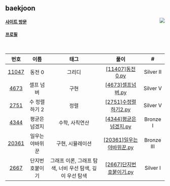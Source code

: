 ## baekjoon
<img align='right' src="http://mazassumnida.wtf/api/v2/generate_badge?boj=Otwooo">

#### [사이트 방문](https://www.acmicpc.net/)

#### [프로필](https://www.acmicpc.net/user/otwooo)

<br>

|                       번호                     | 이름   | 태그 |       풀이         | #      |
|:----------------------------------------------:|:------:|:----:|:------------------:|:-------:|
|[11047](https://www.acmicpc.net/problem/11047) |동전 0   |그리디|[[11407]동전0.py](./%EA%B7%B8%EB%A6%AC%EB%94%94/%5B11047%5D%EB%8F%99%EC%A0%840.py) |Silver II|
|[4673](https://www.acmicpc.net/problem/4673)   |셀프 넘버|구현  |[[4673]셀프넘버.py](./%EA%B5%AC%ED%98%84/%5B4673%5D%EC%85%80%ED%94%84%EB%84%98%EB%B2%84.py) |Silver V|
|[2751](https://www.acmicpc.net/problem/2751) | 수 정렬하기 2 | 정렬 | [[2751]수정렬하기2.py](./%EC%A0%95%EB%A0%AC/%5B2751%5D%EC%88%98%EC%A0%95%EB%A0%AC%ED%95%98%EA%B8%B01.py) | Silver V |
|[4344](https://www.acmicpc.net/problem/4344) | 평균은 넘겠지 | 수학, 사칙연산 | [[4344]평균은넘겠지.py](./%EC%88%98%ED%95%99/%5B4344%5D%ED%8F%89%EA%B7%A0%EC%9D%80%EB%84%98%EA%B2%A0%EC%A7%80.py)| Bronze I|
|[20361](https://www.acmicpc.net/problem/20361) | 일우는 야바위꾼 | 구현, 시뮬레이션 | [[20361]일우는야바위꾼.py](./%EA%B5%AC%ED%98%84/%5B20361%5D%EC%9D%BC%EC%9A%B0%EB%8A%94%EC%95%BC%EB%B0%94%EC%9C%84%EA%BE%BC.py) | Bronze III |
|[2667](https://www.acmicpc.net/problem/2667) | 단지번호붙이기 | 그래프 이론, 그래프 탐색, 너비 우선 탐색, 깊이 우선 탐색 | [[2667]단지번호붙이기.py]() | Silver I |